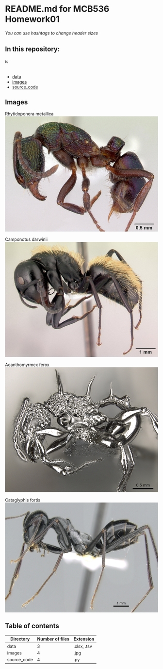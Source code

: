 # README.md for MCB536 Homework01
 ###### You can use hashtags to change header sizes

 ## In this repository:
 ###### ls
 - [data](https://github.com/skogut/tfcb-homework01/tree/main/data)
 - [images](https://github.com/skogut/tfcb-homework01/tree/main/images)
 - [source_code](https://github.com/skogut/tfcb-homework01/tree/main/source_code)

## Images
Rhytidoponera metallica
![Rhytidoponera metallica](images/casent_0172345_Rhytidoponera_metallica.jpg)

Camponotus darwinii
![Camponotus darwinii](images/casent_0191696_Camponotus_darwinii.jpg)

Acanthomyrmex ferox
![Acanthomyrmex ferox](images/casent_0901788_p_1_high_Acanthomyrmex_ferox.jpg)

Cataglyphis fortis
![Cataglyphis fortis](images/casent_0906296_p_1_high_Cataglyphis_fortis.jpg)


## Table of contents

|  Directory | Number of files | Extension 
| -------- | -------- | ---- |
| data       | 3        | .xlsx, .tsv  | 
| images       | 4        | .jpg  | 
| source_code        | 4        | .py  | 
